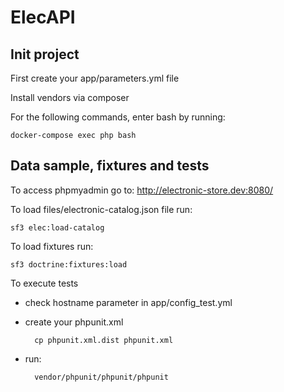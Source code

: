 ElecAPI
=======

Init project
------------

First create your app/parameters.yml file

Install vendors via composer

For the following commands, enter bash by running:

    docker-compose exec php bash

Data sample, fixtures and tests
-------------------------------

To access phpmyadmin go to: http://electronic-store.dev:8080/

To load files/electronic-catalog.json file run:
    
    sf3 elec:load-catalog
     
To load fixtures run:

    sf3 doctrine:fixtures:load
    
To execute tests 
    
* check hostname parameter in app/config_test.yml 
* create your phpunit.xml
    
        cp phpunit.xml.dist phpunit.xml

* run:

        vendor/phpunit/phpunit/phpunit
